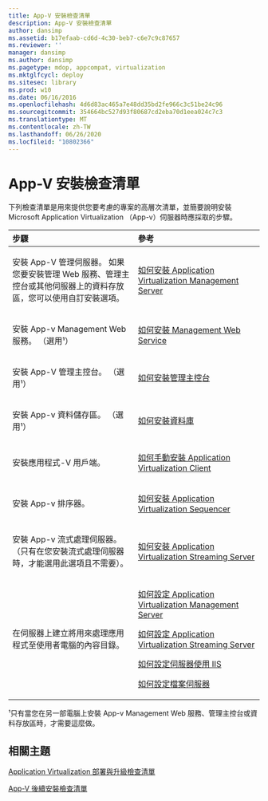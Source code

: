 ```yaml
---
title: App-V 安裝檢查清單
description: App-V 安裝檢查清單
author: dansimp
ms.assetid: b17efaab-cd6d-4c30-beb7-c6e7c9c87657
ms.reviewer: ''
manager: dansimp
ms.author: dansimp
ms.pagetype: mdop, appcompat, virtualization
ms.mktglfcycl: deploy
ms.sitesec: library
ms.prod: w10
ms.date: 06/16/2016
ms.openlocfilehash: 4d6d83ac465a7e48dd35bd2fe966c3c51be24c96
ms.sourcegitcommit: 354664bc527d93f80687cd2eba70d1eea024c7c3
ms.translationtype: MT
ms.contentlocale: zh-TW
ms.lasthandoff: 06/26/2020
ms.locfileid: "10802366"
---
```

# App-V 安裝檢查清單


下列檢查清單是用來提供您要考慮的專案的高層次清單，並簡要說明安裝 Microsoft Application Virtualization （App-v）伺服器時應採取的步驟。

<table>
<colgroup>
<col width="50%" />
<col width="50%" />
</colgroup>
<thead>
<tr class="header">
<th align="left">步驟</th>
<th align="left">參考</th>
</tr>
</thead>
<tbody>
<tr class="odd">
<td align="left"><p>安裝 App-V 管理伺服器。 如果您要安裝管理 Web 服務、管理主控台或其他伺服器上的資料存放區，您可以使用自訂安裝選項。</p></td>
<td align="left"><p><a href="how-to-install-application-virtualization-management-server.md" data-raw-source="[How to Install Application Virtualization Management Server](how-to-install-application-virtualization-management-server.md)">如何安裝 Application Virtualization Management Server</a></p></td>
</tr>
<tr class="even">
<td align="left"><p>安裝 App-v Management Web 服務。 （選用¹）</p></td>
<td align="left"><p><a href="how-to-install-the-management-web-service.md" data-raw-source="[How to Install the Management Web Service](how-to-install-the-management-web-service.md)">如何安裝 Management Web Service</a></p></td>
</tr>
<tr class="odd">
<td align="left"><p>安裝 App-V 管理主控台。 （選用¹）</p></td>
<td align="left"><p><a href="how-to-install-the-management-console.md" data-raw-source="[How to Install the Management Console](how-to-install-the-management-console.md)">如何安裝管理主控台</a></p></td>
</tr>
<tr class="even">
<td align="left"><p>安裝 App-v 資料儲存區。 （選用¹）</p></td>
<td align="left"><p><a href="how-to-install-a-database.md" data-raw-source="[How to Install a Database](how-to-install-a-database.md)">如何安裝資料庫</a></p></td>
</tr>
<tr class="odd">
<td align="left"><p>安裝應用程式-V 用戶端。</p></td>
<td align="left"><p><a href="how-to-manually-install-the-application-virtualization-client.md" data-raw-source="[How to Manually Install the Application Virtualization Client](how-to-manually-install-the-application-virtualization-client.md)">如何手動安裝 Application Virtualization Client</a></p></td>
</tr>
<tr class="even">
<td align="left"><p>安裝 App-v 排序器。</p></td>
<td align="left"><p><a href="how-to-install-the-application-virtualization-sequencer.md" data-raw-source="[How to Install the Application Virtualization Sequencer](how-to-install-the-application-virtualization-sequencer.md)">如何安裝 Application Virtualization Sequencer</a></p></td>
</tr>
<tr class="odd">
<td align="left"><p>安裝 App-v 流式處理伺服器。 （只有在您安裝流式處理伺服器時，才能選用此選項且不需要）。</p></td>
<td align="left"><p><a href="how-to-install-the-application-virtualization-streaming-server.md" data-raw-source="[How to Install the Application Virtualization Streaming Server](how-to-install-the-application-virtualization-streaming-server.md)">如何安裝 Application Virtualization Streaming Server</a></p></td>
</tr>
<tr class="even">
<td align="left"><p>在伺服器上建立將用來處理應用程式至使用者電腦的內容目錄。</p></td>
<td align="left"><p><a href="how-to-configure-the-application-virtualization-management-servers.md" data-raw-source="[How to Configure the Application Virtualization Management Servers](how-to-configure-the-application-virtualization-management-servers.md)">如何設定 Application Virtualization Management Server</a></p>
<p><a href="how-to-configure-the-application-virtualization-streaming-servers.md" data-raw-source="[How to Configure the Application Virtualization Streaming Servers](how-to-configure-the-application-virtualization-streaming-servers.md)">如何設定 Application Virtualization Streaming Server</a></p>
<p><a href="how-to-configure-the-server-for-iis.md" data-raw-source="[How to Configure the Server for IIS](how-to-configure-the-server-for-iis.md)">如何設定伺服器使用 IIS</a></p>
<p><a href="how-to-configure-the-file-server.md" data-raw-source="[How to Configure the File Server](how-to-configure-the-file-server.md)">如何設定檔案伺服器</a></p></td>
</tr>
</tbody>
</table>

 

¹只有當您在另一部電腦上安裝 App-v Management Web 服務、管理主控台或資料存放區時，才需要這麼做。

## 相關主題


[Application Virtualization 部署與升級檢查清單](application-virtualization-deployment-and-upgrade-checklists.md)

[App-V 後續安裝檢查清單](app-v-postinstallation-checklist.md)

 

 





